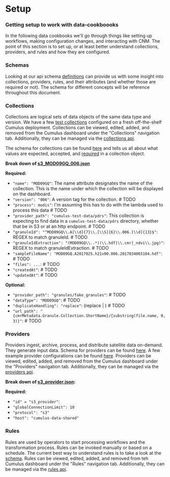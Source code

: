 # Setup

### Getting setup to work with data-cookboooks

In the following data cookbooks we'll go through things like setting up workflows, making configuration changes, and interacting with CNM. The point of this section is to set up, or at least better understand collections, providers, and rules and how they are configured.


### Schemas

Looking at our api schema [definitions](https://github.com/nasa/cumulus/blob/713ae01458ef278fa75d1cc0c6d68e00ffd4ce33/packages/api/models/schemas.js) can provide us with some insight into collections, providers, rules, and their attributes (and whether those are required or not). The schema for different concepts will be reference throughout this document.


### Collections

Collections are logical sets of data objects of the same data type and version. We have a few [test collections](https://github.com/nasa/cumulus/tree/713ae01458ef278fa75d1cc0c6d68e00ffd4ce33/example/data/collections) configured on a fresh off-the-shelf Cumulus deployment. Collections can be viewed, edited, added, and removed from the Cumulus dashboard under the "Collections" navigation tab. Additionally, they can be managed via the [collections api](https://nasa.github.io/cumulus-api/?language=Python#list-collections).

The schema for collections can be found [here](https://github.com/nasa/cumulus/blob/713ae01458ef278fa75d1cc0c6d68e00ffd4ce33/packages/api/models/schemas.js#L4) and tells us all about what values are expected, accepted, and [required](https://github.com/nasa/cumulus/blob/713ae01458ef278fa75d1cc0c6d68e00ffd4ce33/packages/api/models/schemas.js#L109) in a collection object.

**Break down of [s3_MOD09GQ_006.json](https://github.com/nasa/cumulus/blob/713ae01458ef278fa75d1cc0c6d68e00ffd4ce33/example/data/collections/s3_MOD09GQ_006.json)**

**Required:**
* `"name": "MOD09GQ"`: The name attribute designates the name of the collection. This is the name under which the collection will be displayed on the dashboard.
* `"version": "006"`: A version tag for the collection. # TODO
* `"process": modis"`: I'm assuming this has to do with the lambda used to process this data # TODO
* `"provider_path": "cumulus-test-data/pdrs"`: This collection is expecting to find data in a `cumulus-test-data/pdrs` directory, whether that be in S3 or at an http endpoint. # TODO
* `"granuleId": "^MOD09GQ\\.A[\\d]{7}\\.[\\S]{6}\\.006.[\\d]{13}$"`: REGEX to match granuleId. # TODO
* `"granuleIdExtraction": "(MOD09GQ\\..*)(\\.hdf|\\.cmr|_ndvi\\.jpg)"`: REGEX to match granuleIdExtraction. # TODO
* `"sampleFileName": "MOD09GQ.A2017025.h21v00.006.2017034065104.hdf"`: # TODO
* `"files": ...`: # TODO
* `"createdAt"`: # TODO
* `"updatedAt"`: # TODO

**Optional:**
* `"provider_path": "granules/fake_granules"`: # TODO
* `"dataType": "MOD09GQ"`: # TODO
* `"duplicateHandling": "replace"`: (replace | ) # TODO
* `"url_path": "{cmrMetadata.Granule.Collection.ShortName}/{substring(file.name, 0, 3)}"`: # TODO


### Providers

Providers ingest, archive, process, and distribute satellite data on-demand. They generate input data. Schema for providers can be found [here](https://github.com/nasa/cumulus/blob/713ae01458ef278fa75d1cc0c6d68e00ffd4ce33/packages/api/models/schemas.js#L383). A few example provider configurations can be found [here](https://github.com/nasa/cumulus/tree/713ae01458ef278fa75d1cc0c6d68e00ffd4ce33/example/data/providers). Providers can be viewed, edited, added, and removed from the Cumulus dashboard under the "Providers" navigation tab. Additionally, they can be managed via the [providers api](https://nasa.github.io/cumulus-api/?language=Python#list-providers).

**Break down of [s3_provider.json](https://github.com/nasa/cumulus/blob/713ae01458ef278fa75d1cc0c6d68e00ffd4ce33/example/data/providers/s3_provider.json):**

**Required:**
* `"id" = "s3_provider"`:
* `"globalConnectionLimit": 10`
* `"protocol": "s3"`
* `"host": "cumulus-data-shared"`


### Rules

Rules are used by operators to start processing workflows and the transformation process. Rules can be invoked manually or based on a schedule. The current best way to understand rules is to take a look at the [schema](https://github.com/nasa/cumulus/blob/713ae01458ef278fa75d1cc0c6d68e00ffd4ce33/packages/api/models/schemas.js#L231). Rules can be viewed, edited, added, and removed from teh Cumulus dashboard under the "Rules" navigation tab. Additionally, they can be managed via the [rules api](https://nasa.github.io/cumulus-api/?language=Python#list-rules).


